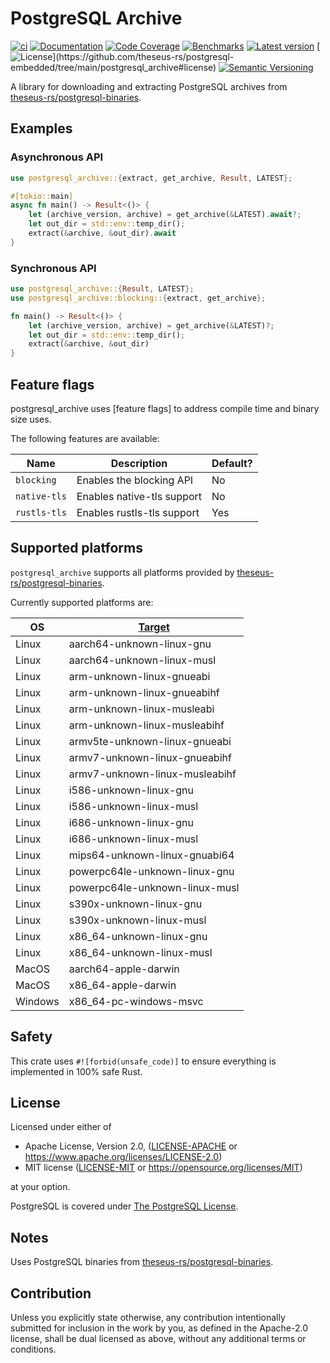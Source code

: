 # PostgreSQL Archive

[![ci](https://github.com/theseus-rs/postgresql-embedded/actions/workflows/ci.yml/badge.svg?branch=main)](https://github.com/theseus-rs/postgresql-embedded/actions/workflows/ci.yml)
[![Documentation](https://docs.rs/postgresql_archive/badge.svg)](https://docs.rs/postgresql_archive)
[![Code Coverage](https://codecov.io/gh/theseus-rs/postgresql-embedded/branch/main/graph/badge.svg)](https://codecov.io/gh/theseus-rs/postgresql-embedded)
[![Benchmarks](https://img.shields.io/badge/%F0%9F%90%B0_bencher-enabled-6ec241)](https://bencher.dev/perf/theseus-rs-postgresql-embedded)
[![Latest version](https://img.shields.io/crates/v/postgresql_archive.svg)](https://crates.io/crates/postgresql_archive)
[![License](https://img.shields.io/crates/l/postgresql_archive?)](https://github.com/theseus-rs/postgresql-embedded/tree/main/postgresql_archive#license)
[![Semantic Versioning](https://img.shields.io/badge/%E2%9A%99%EF%B8%8F_SemVer-2.0.0-blue)](https://semver.org/spec/v2.0.0.html)

A library for downloading and extracting PostgreSQL archives from
[theseus-rs/postgresql-binaries](https://github.com/theseus-rs/postgresql-binaries).

## Examples

### Asynchronous API

```rust
use postgresql_archive::{extract, get_archive, Result, LATEST};

#[tokio::main]
async fn main() -> Result<()> {
    let (archive_version, archive) = get_archive(&LATEST).await?;
    let out_dir = std::env::temp_dir();
    extract(&archive, &out_dir).await
}
```

### Synchronous API

```rust
use postgresql_archive::{Result, LATEST};
use postgresql_archive::blocking::{extract, get_archive};

fn main() -> Result<()> {
    let (archive_version, archive) = get_archive(&LATEST)?;
    let out_dir = std::env::temp_dir();
    extract(&archive, &out_dir)
}
```

## Feature flags

postgresql_archive uses [feature flags] to address compile time and binary size
uses.

The following features are available:

| Name         | Description                | Default? |
|--------------|----------------------------|----------|
| `blocking`   | Enables the blocking API   | No       |
| `native-tls` | Enables native-tls support | No       |
| `rustls-tls` | Enables rustls-tls support | Yes      |

## Supported platforms

`postgresql_archive` supports all platforms provided
by [theseus-rs/postgresql-binaries](https://github.com/theseus-rs/postgresql-binaries).

Currently supported platforms are:

| OS      | [Target](https://doc.rust-lang.org/nightly/rustc/platform-support.html) |
|---------|-------------------------------------------------------------------------|
| Linux   | aarch64-unknown-linux-gnu                                               |
| Linux   | aarch64-unknown-linux-musl                                              |
| Linux   | arm-unknown-linux-gnueabi                                               |
| Linux   | arm-unknown-linux-gnueabihf                                             |
| Linux   | arm-unknown-linux-musleabi                                              |
| Linux   | arm-unknown-linux-musleabihf                                            |
| Linux   | armv5te-unknown-linux-gnueabi                                           |
| Linux   | armv7-unknown-linux-gnueabihf                                           |
| Linux   | armv7-unknown-linux-musleabihf                                          |
| Linux   | i586-unknown-linux-gnu                                                  |
| Linux   | i586-unknown-linux-musl                                                 |
| Linux   | i686-unknown-linux-gnu                                                  |
| Linux   | i686-unknown-linux-musl                                                 |
| Linux   | mips64-unknown-linux-gnuabi64                                           |
| Linux   | powerpc64le-unknown-linux-gnu                                           |
| Linux   | powerpc64le-unknown-linux-musl                                          |
| Linux   | s390x-unknown-linux-gnu                                                 |
| Linux   | s390x-unknown-linux-musl                                                |
| Linux   | x86_64-unknown-linux-gnu                                                |
| Linux   | x86_64-unknown-linux-musl                                               |
| MacOS   | aarch64-apple-darwin                                                    |
| MacOS   | x86_64-apple-darwin                                                     |
| Windows | x86_64-pc-windows-msvc                                                  |

## Safety

This crate uses `#![forbid(unsafe_code)]` to ensure everything is implemented in 100% safe Rust.

## License

Licensed under either of

* Apache License, Version 2.0, ([LICENSE-APACHE](LICENSE-APACHE) or https://www.apache.org/licenses/LICENSE-2.0)
* MIT license ([LICENSE-MIT](LICENSE-MIT) or https://opensource.org/licenses/MIT)

at your option.

PostgreSQL is covered under [The PostgreSQL License](https://opensource.org/licenses/postgresql).

## Notes

Uses PostgreSQL binaries from [theseus-rs/postgresql-binaries](https://github.com/theseus-rs/postgresql-binaries).

## Contribution

Unless you explicitly state otherwise, any contribution intentionally submitted
for inclusion in the work by you, as defined in the Apache-2.0 license, shall be dual licensed as above, without any
additional terms or conditions.
